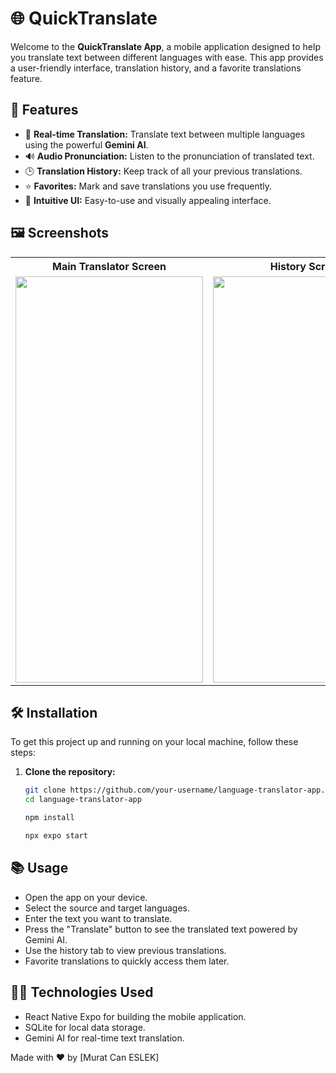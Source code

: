 # 🌐 QuickTranslate

Welcome to the **QuickTranslate App**, a mobile application designed to help you translate text between different languages with ease. This app provides a user-friendly interface, translation history, and a favorite translations feature.

## 📱 Features

- 🔄 **Real-time Translation:** Translate text between multiple languages using the powerful **Gemini AI**.
- 🔊 **Audio Pronunciation:** Listen to the pronunciation of translated text.
- 🕒 **Translation History:** Keep track of all your previous translations.
- ⭐ **Favorites:** Mark and save translations you use frequently.
- 🚀 **Intuitive UI:** Easy-to-use and visually appealing interface.

## 🖼️ Screenshots
<table>
  <tr>
    <th>Main Translator Screen</th>
    <th>History Screen</th>
    <th>Favorite Screen</th>
  </tr>
  <tr>
    <td><img src="https://github.com/muratcaneslek/QuickTranslate/assets/101694676/b48cf21a-c5eb-44af-bbfd-5bfc9ce5655a" width="300" height="650"/></td>
    <td><img src="https://github.com/muratcaneslek/QuickTranslate/assets/101694676/24104e70-ba1a-41e3-9b34-532d9c5b2e8d" width="300" height="650"/></td>
    <td><img src="https://github.com/muratcaneslek/QuickTranslate/assets/101694676/e256bcb0-5af5-4ce6-9d39-a1239737bb51" width="300" height="650"/></td>
  </tr>
</table>

## 🛠️ Installation

To get this project up and running on your local machine, follow these steps:

1. **Clone the repository:**

   ```bash
   git clone https://github.com/your-username/language-translator-app.git
   cd language-translator-app

   npm install

   npx expo start

## 📚 Usage
-  Open the app on your device.
-  Select the source and target languages.
-  Enter the text you want to translate.
-  Press the "Translate" button to see the translated text powered by Gemini AI.
-  Use the history tab to view previous translations.
-  Favorite translations to quickly access them later.

## 🧑‍💻 Technologies Used
-  React Native Expo for building the mobile application.
-  SQLite for local data storage.
-  Gemini AI for real-time text translation.


Made with ❤️ by [Murat Can ESLEK]
